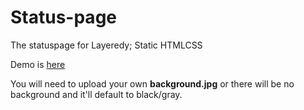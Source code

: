 # Status-page
The statuspage for Layeredy; Static HTMLCSS 


Demo is [here](https://layeredy.github.io/statuspage/)

You will need to upload your own **background.jpg** or there will be no background and it'll default to black/gray.
